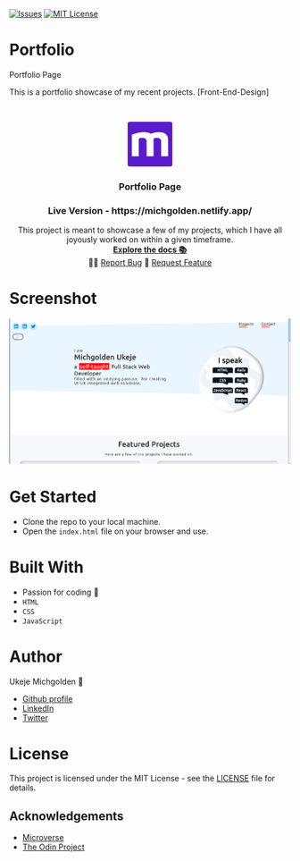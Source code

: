 [![Issues][issues-shield]][issues-url]
[![MIT License][license-shield]][license-url]

# Portfolio
Portfolio Page



 This is a portfolio showcase of my recent projects. [Front-End-Design]

<br />
<p align="center">
  <a href="https://www.microverse.org/">
    <img src="./src/assets/microverse.png" alt="Logo" width="80" height="80">
  </a>

  <h3 align="center">
  Portfolio Page
  </h3>

  <h3 align="center">
	 Live Version - https://michgolden.netlify.app/
  </h3>

  <p align="center">
    This project is meant to showcase a few of my projects, which I have all joyously worked on within a given timeframe.
    <br />
    <a href="https://github.com/mikenath223/Portfolio/blob/master/README.md"><strong>Explore the docs 📚</strong></a>
    <br />
    🐱‍🚀
    <a href="https://github.com/mikenath223/Portfolio/issues">Report Bug</a>
    🙏
    <a href="https://github.com/mikenath223/Portfolio/issues">Request Feature</a>
  </p>
</p>

# Screenshot
<img src="./src/assets/screen.png"/>


# Get Started
- Clone the repo to your local machine.
- Open the `index.html` file on your browser and use.


# Built With
  - Passion for coding 💜
  - `HTML`
  - `CSS`
  - `JavaScript`


# Author
Ukeje Michgolden :man: 

* [Github profile](https://github.com/mikenath223)
* [LinkedIn](https://www.linkedin.com/in/michgoldenukeje/)
* [Twitter](https://twitter.com/MichgoldenU)


# License

This project is licensed under the MIT License - see the [LICENSE](https://github.com/mikenath223/Portfolio/blob/master/LICENSE) file for details.

<!-- ACKNOWLEDGEMENTS -->
## Acknowledgements
* [Microverse](https://www.microverse.org/)
* [The Odin Project](https://www.theodinproject.com/)

<!-- MARKDOWN LINKS & IMAGES -->
<!-- https://www.markdownguide.org/basic-syntax/#reference-style-links -->
[issues-shield]: https://img.shields.io/github/issues/mikenath223/Portfolio
[issues-url]: https://github.com/mikenath223/Portfolio/issues
[license-shield]: https://img.shields.io/github/license/mikenath223/Portfolio
[license-url]: https://github.com/mikenath223/Portfolio/blob/master/LICENSE.txt
